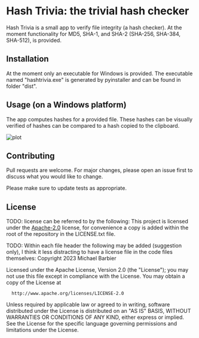 # Hash Trivia: the trivial hash checker

Hash Trivia is a small app to verify file integrity (a hash checker). At the 
moment functionality for MD5, SHA-1, and SHA-2 (SHA-256, SHA-384, SHA-512), is 
provided. 

## Installation

At the moment only an executable for Windows is provided. The executable named 
"hashtrivia.exe" is generated by pyinstaller and can be found in folder "dist".

## Usage (on a Windows platform)

The app computes hashes for a provided file. These hashes can be visually 
verified of hashes can be compared to a hash copied to the clipboard.

![plot](./docs_data/ui.png)

## Contributing

Pull requests are welcome. For major changes, please open an issue first
to discuss what you would like to change.

Please make sure to update tests as appropriate.

## License

TODO: license can be referred to by the following:
This project is licensed under the 
[Apache-2.0](https://choosealicense.com/licenses/apache-2.0/)
license, for convenience a copy is added within the root of the repository in the LICENSE.txt file.  

TODO: Within each file header the following may be added (suggestion only), I think it less distracting to have a license file in the code files themselves:
Copyright 2023 Michael Barbier

   Licensed under the Apache License, Version 2.0 (the "License");
   you may not use this file except in compliance with the License.
   You may obtain a copy of the License at

      http://www.apache.org/licenses/LICENSE-2.0

   Unless required by applicable law or agreed to in writing, software
   distributed under the License is distributed on an "AS IS" BASIS,
   WITHOUT WARRANTIES OR CONDITIONS OF ANY KIND, either express or implied.
   See the License for the specific language governing permissions and
   limitations under the License.
